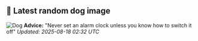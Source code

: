 ## 🐶 Latest random dog image
![Dog](https://images.dog.ceo/breeds/airedale/n02096051_138.jpg)
**Advice:** "Never set an alarm clock unless you know how to switch it off"
*Updated: 2025-08-18 02:32 UTC*
